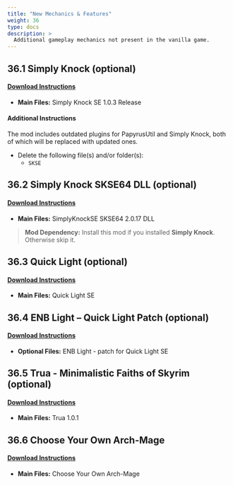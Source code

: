 ```yaml
---
title: "New Mechanics & Features"
weight: 36
type: docs
description: >
  Additional gameplay mechanics not present in the vanilla game.
---
```


## 36.1 Simply Knock (optional)

#### [Download Instructions](https://www.nexusmods.com/skyrimspecialedition/mods/14098?tab=files)

* **Main Files:** Simply Knock SE 1.0.3 Release

#### Additional Instructions

The mod includes outdated plugins for PapyrusUtil and Simply Knock, both of which will be replaced with updated ones.

* Delete the following file(s) and/or folder(s):
  * `SKSE`

## 36.2 Simply Knock SKSE64 DLL (optional)

#### [Download Instructions](https://www.nexusmods.com/skyrimspecialedition/mods/24297?tab=files)

* **Main Files:** SimplyKnockSE SKSE64 2.0.17 DLL

> **Mod Dependency:** Install this mod if you installed **Simply Knock**. Otherwise skip it.

## 36.3 Quick Light (optional)

#### [Download Instructions](https://www.nexusmods.com/skyrimspecialedition/mods/12633?tab=files)

* **Main Files:** Quick Light SE

## 36.4 ENB Light – Quick Light Patch (optional)

#### [Download Instructions](https://www.nexusmods.com/skyrimspecialedition/mods/22574?tab=files)

* **Optional Files:** ENB Light - patch for Quick Light SE

## 36.5 Trua - Minimalistic Faiths of Skyrim (optional)

#### [Download Instructions](https://www.nexusmods.com/skyrimspecialedition/mods/32549?tab=files)

* **Main Files:** Trua 1.0.1

## 36.6 Choose Your Own Arch-Mage

#### [Download Instructions](https://www.nexusmods.com/skyrimspecialedition/mods/30887?tab=files)

* **Main Files:** Choose Your Own Arch-Mage